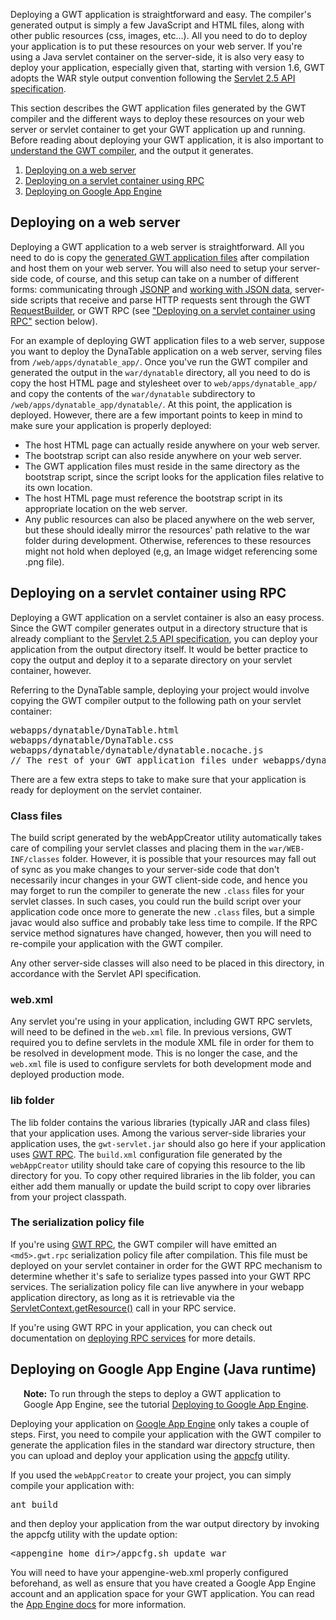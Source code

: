<p>Deploying a GWT application is straightforward and easy. The compiler's generated output is simply a few JavaScript and HTML files, along with other public resources (css, images, etc...). All you need to do to deploy your application is to put these resources on your web server. If you're using a Java servlet container on the server-side, it is also very easy to deploy your application, especially given that, starting with version 1.6, GWT adopts the WAR style output convention following the <a href="http://jcp.org/aboutJava/communityprocess/mrel/jsr154/index2.html">Servlet 2.5 API specification</a>.</p>

<p>This section describes the GWT application files generated by the GWT compiler and the different ways to deploy these resources on your web server or servlet container to get your GWT application up and running. Before reading about deploying your GWT application, it is also important to <a href="DevGuideCompilingAndDebugging.html#DevGuideJavaToJavaScriptCompiler">understand the GWT compiler</a>, and the output it generates.</p>

<ol class="toc" id="pageToc">
  <li><a href="#DevGuideDeployingWebServer">Deploying on a web server</a></li>
  <li><a href="#DevGuideDeployingServletContainerUsingRPC">Deploying on a servlet container using RPC</a></li>
  <li><a href="#DevGuideDeployingAppEngine">Deploying on Google App Engine</a></li>
</ol>

<h2 id="DevGuideDeployingWebServer">Deploying on a web server</h2>

<p>Deploying a GWT application to a web server is straightforward. All you need to do is copy the <a href="DevGuideCompilingAndDebugging.html#DevGuideJavaToJavaScriptCompiler">generated GWT application files</a> after compilation and host them on your web server. You will also need to setup your server-side code, of course, and this setup can take on a number of different forms: communicating through <a
href="/javadoc/latest/com/google/gwt/jsonp/client/JsonpRequestBuilder.html">JSONP</a>
and <a
href="DevGuideCodingBasics.html#DevGuideJSON">working with JSON data</a>, server-side scripts that receive and parse HTTP requests sent through the GWT <a href="/javadoc/latest/com/google/gwt/http/client/RequestBuilder.html">RequestBuilder</a>, or GWT RPC (see <a href="#DevGuideDeployingServletContainerUsingRPC">&quot;Deploying on a servlet container using RPC&quot;</a> section below).

<p>For an example of deploying GWT application files to a web server, suppose you want to deploy the DynaTable application on a web server, serving files from <code>/web/apps/dynatable_app/</code>. Once you've run the GWT compiler and generated the output in the <code>war/dynatable</code> directory, all you need to do is copy the host HTML page and stylesheet over to <code>web/apps/dynatable_app/</code> and copy the contents of the <code>war/dynatable</code> subdirectory to <code>/web/apps/dynatable_app/dynatable/</code>. At this point, the application is deployed. However, there are a few important points to keep in mind to make sure your application is properly deployed:</p>

<p></p>
<ul>
  <li>The host HTML page can actually reside anywhere on your web server.</li>
  <li>The bootstrap script can also reside anywhere on your web server.</li>
  <li>The GWT application files must reside in the same directory as the bootstrap script, since the script looks for the application files relative to its own location.</li>
  <li>The host HTML page must reference the bootstrap script in its appropriate location on the web server.</li>
  <li>Any public resources can also be placed anywhere on the web server, but these should ideally mirror the resources' path relative to the war folder during development. Otherwise, references to these resources might not hold when deployed (e,g, an Image widget referencing some .png file).</li>
</ul>

<h2 id="DevGuideDeployingServletContainerUsingRPC">Deploying on a servlet container using RPC</h2>

<p>Deploying a GWT application on a servlet container is also an easy process. Since the GWT compiler generates output in a directory structure that is already compliant to the <a href="http://jcp.org/aboutJava/communityprocess/mrel/jsr154/index2.html">Servlet 2.5 API specification</a>, you can deploy your application from the output directory itself. It would be better practice to copy the output and deploy it to a separate directory on your servlet container, however.</p>

<p>Referring to the DynaTable sample, deploying your project would involve copying the GWT compiler output to the following path on your servlet container:</p>

<pre class="prettyprint">
webapps/dynatable/DynaTable.html
webapps/dynatable/DynaTable.css
webapps/dynatable/dynatable/dynatable.nocache.js
// The rest of your GWT application files under webapps/dynatable/dynatable/
</pre>

<p>There are a few extra steps to take to make sure that your application is ready for deployment on the servlet container.</p>

<h3>Class files</h3>

<p>The build script generated by the webAppCreator utility automatically takes care of compiling your servlet classes and placing them in the <code>war/WEB-INF/classes</code> folder. However, it is possible that your resources may fall out of sync as you make changes to your server-side code that don't necessarily incur changes in your GWT client-side code, and hence you may forget to run the compiler to generate the new <code>.class</code> files for your servlet classes. In such cases, you could run the build script over your application code once more to generate the new <code>.class</code> files, but a simple javac would also suffice and probably take less time to compile. If the RPC service method signatures have changed, however, then you will need to re-compile your application with the GWT compiler.</p>

<p>Any other server-side classes will also need to be placed in this directory, in accordance with the Servlet API specification.</p>

<h3>web.xml</h3>

<p>Any servlet you're using in your application, including GWT RPC servlets,
will need to be defined in the <code>web.xml</code> file. In previous versions,
GWT required you to define servlets in the module XML file in order for them to
be resolved in development mode. This is no longer the case, and the
<code>web.xml</code> file is used to configure servlets for both development
mode and deployed production mode.</p>

<h3>lib folder</h3>

<p>The lib folder contains the various libraries (typically JAR and class files) that your application uses. Among the various server-side libraries your application uses, the <code>gwt-servlet.jar</code> should also go here if your application uses <a href="DevGuideServerCommunication.html#DevGuideRemoteProcedureCalls">GWT RPC</a>. The <code>build.xml</code> configuration file generated by the <code>webAppCreator</code> utility should take care of copying this resource to the lib directory for you. To copy other required libraries in the lib folder, you can either add them manually or update the build script to copy over libraries from your project classpath.</p>

<h3>The serialization policy file</h3>

<p>If you're using <a href="DevGuideServerCommunication.html#DevGuideRemoteProcedureCalls">GWT RPC</a>, the GWT compiler will have emitted an <code>&lt;md5&gt;.gwt.rpc</code> serialization policy file after compilation. This file must be deployed on your servlet container in order for the GWT RPC mechanism to determine whether it's safe to serialize types passed into your GWT RPC services. The serialization policy file can live anywhere in your webapp application directory, as long as it is retrievable via the <a href="http://java.sun.com/products/servlet/2.3/javadoc/javax/servlet/ServletContext.html#getContext(java.lang.String)">ServletContext.getResource()</a> call in your RPC service.</p>

<p>If you're using GWT RPC in your application, you can check out documentation on <a href="DevGuideServerCommunication.html#DevGuideRPCDeployment">deploying RPC services</a> for more details.</p>

<h2 id="DevGuideDeployingAppEngine">Deploying on Google App Engine (Java runtime)</h2>

<p class="note" style="margin-left: 1.5em; margin-right: 1.5em;">
<b>Note:</b> To run through the steps to deploy a GWT application to Google App Engine, see the tutorial <a href="tutorial/appengine.html">Deploying to Google App Engine</a>.
</p>

<p>Deploying your application on <a href="https://developers.google.com/appengine/docs/java/gettingstarted/">Google App Engine</a> only takes a couple of steps. First, you need to compile your application with the GWT compiler to generate the application files in the standard war directory structure, then you can upload and deploy your application using the <a href="https://developers.google.com/appengine/docs/java/tools/uploadinganapp#Uploading_the_App">appcfg</a> utility.</p>

<p>If you used the <code>webAppCreator</code> to create your project, you can simply compile your application with:</p>

<pre class="prettyprint">
ant build
</pre>

<p>and then deploy your application from the war output directory by invoking the appcfg utility with the update option:</p>

<pre class="prettyprint">
&lt;appengine_home_dir&gt;/appcfg.sh update war
</pre>

<p>You will need to have your appengine-web.xml properly configured beforehand, as well as ensure that you have created a Google App Engine account and an application space for your GWT application. You can read the <a href="//developers.google.com/appengine/docs/java/gettingstarted/">App Engine docs</a> for more information.</p>


